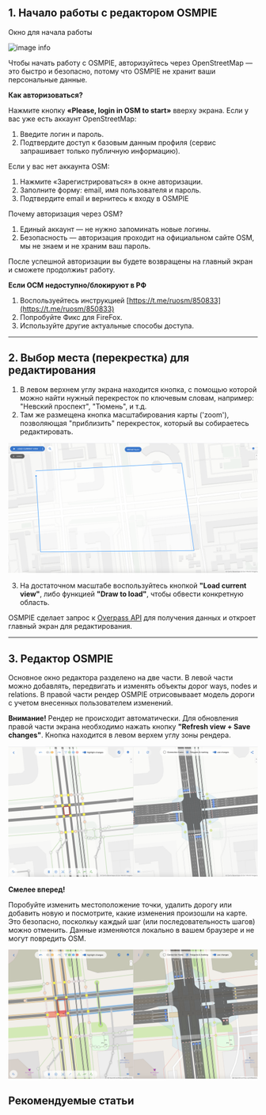 
## 1. Начало работы с редактором OSMPIE


Окно для начала работы

![image info](./img/screen1.png)

Чтобы начать работу с OSMPIE, авторизуйтесь через OpenStreetMap — это быстро и безопасно, потому что OSMPIE не хранит ваши персональные данные.

**Как авторизоваться?**

Нажмите кнопку **«Please, login in OSM to start»** вверху экрана.
Если у вас уже есть аккаунт OpenStreetMap:
1. Введите логин и пароль.
2. Подтвердите доступ к базовым данным профиля (сервис запрашивает только публичную информацию).

Если у вас нет аккаунта OSM:
1. Нажмите «Зарегистрироваться» в окне авторизации.
2. Заполните форму: email, имя пользователя и пароль.
3. Подтвердите email и вернитесь к входу в OSMPIE

Почему авторизация через OSM?

1. Единый аккаунт — не нужно запоминать новые логины.
2. Безопасность — авторизация проходит на официальном сайте OSM, мы не знаем и не храним ваш пароль.


После успешной авторизации вы будете возвращены на главный экран и сможете продолжиьт работу.

**Если ОСМ недоступно/блокируют в РФ**
 
1. Воспользуейтесь инструкцией [https://t.me/ruosm/850833](https://t.me/ruosm/850833)
2. Попробуйте Фикс для FireFox.
3. Используйте другие актуальные способы доступа.

---

## 2. Выбор места (перекрестка) для редактирования

1. В левом верхнем углу экрана находится кнопка, с помощью которой можно найти нужный перекресток по ключевым словам, например: "Невский проспект", "Тюмень", и т.д.
2. Там же размещена кнопка масштабирования карты ('zoom'), позволяющая "приблизить" перекресток, который вы собираетесь редактировать.

![image info](./img/screen2.png)

3. На достаточном масштабе воспользуйтесь кнопкой  **"Load current view"**, либо функцией **"Draw to load"**, чтобы обвести конкретную область.

OSMPIE сделает запрос к [Overpass API](https://wiki.openstreetmap.org/wiki/Overpass_API) для получения данных и откроет главный экран для редактирования.

---

## 3. Редактор OSMPIE

Основное окно редактора разделено на две части. В левой части можно добавлять, передвигать и изменять объекты дорог ways, nodes и relations. В правой части рендер OSMPIE отрисовываает модель дороги с учетом внесенных пользователем изменений.

**Внимание!** Рендер не происходит автоматически. Для обновления правой части экрана необходимо нажать кнопку **"Refresh view + Save changes"**. Кнопка находится в левом верхем углу зоны рендера.

![image info](./img/screen3.png)

**Смелее вперед!**

Поробуйте изменить местоположение точки, удалить дорогу или добавить новую и посмотрите, какие изменения произошли на карте. Это безопасно, посколкьу каждый шаг (или последовательность шагов) можно отменить. Данные изменяются локально в вашем браузере и не могут повредить OSM. 
  
![image info](./img/screen3a.png)

## Рекомендуемые статьи
